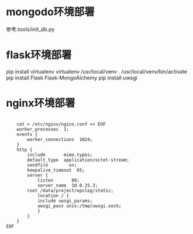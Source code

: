 # mongodo环境部署
参考:tools/init_db.py

# flask环境部署
pip install virtualenv
virtualenv /usr/local/venv
. /usr/local/venv/bin/activate
pip install Flask Flask-MongoAlchemy
pip install uwsgi

# nginx环境部署
<pre><code>
    cat > /etc/nginx/nginx.conf << EOF
    worker_processes  1;
    events {
        worker_connections  1024;
    }
    http {
        include       mime.types;
        default_type  application/octet-stream;
        sendfile        on;
        keepalive_timeout  65;
        server {
            listen       80;
            server_name  10.0.25.3;
        root /data/project/opslog/static;
            location / { 
            include uwsgi_params; 
            uwsgi_pass unix:/tmp/uwsgi.sock; 
            }
        }
    }
EOF
</code></pre>
